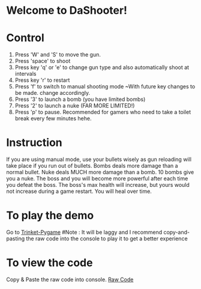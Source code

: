 # Welcome to DaShooter!
# Control
1. Press 'W' and 'S' to move the gun.
2. Press 'space' to shoot
3. Press key 'q' or 'e' to change gun type and also automatically shoot at intervals
4. Press key 'r' to restart
5. Press 'f' to switch to manual shooting mode ~With future key changes to be made. change accordingly.
6. Press '3' to launch a bomb (you have limited bombs)
7. Press '2' to launch a nuke (FAR MORE LIMITED!)
8. Press 'p' to pause. Recommended for gamers who need to take a toilet break every few minutes hehe.

# Instruction
If you are using manual mode, use your bullets wisely as gun reloading will take place if you run out of bullets.
Bombs deals more damage than a normal bullet.
Nuke deals MUCH more damage than a bomb.
10 bombs give you a nuke.
The boss and you will become more powerful after each time you defeat the boss.
The boss's max health will increase, but yours would not increase during a game restart.
You will heal over time.

# To play the demo
Go to [Trinket-Pygame](https://Trinket.io/pygame) #Note : It will be laggy and I recommend copy-and-pasting the raw code into the console to play it to get a better experience
# To view the code
Copy & Paste the raw code into console.  [Raw Code](https://raw.githubusercontent.com/nathan-coder-learn/DaShooter/main/Nathan.py)
